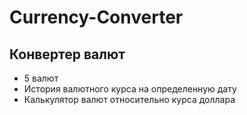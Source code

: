 # Currency-Converter
## Конвертер валют

- 5 валют
- История валютного курса на определенную дату 
- Калькулятор валют относительно курса доллара
